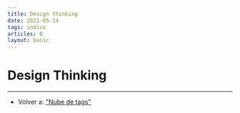 ```yaml
---
title: Design thinking
date: 2021-05-14
tags: indice
articles: 0
layout: basic
---
```


# Design Thinking



***

- Volver a: ["Nube de tags"](../index)

